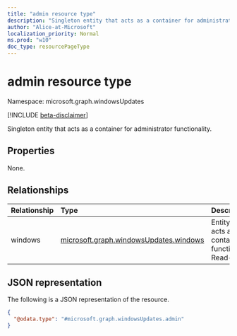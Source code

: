 ```yaml
---
title: "admin resource type"
description: "Singleton entity that acts as a container for administrator functionality."
author: "Alice-at-Microsoft"
localization_priority: Normal
ms.prod: "w10"
doc_type: resourcePageType
---
```


# admin resource type

Namespace: microsoft.graph.windowsUpdates

[!INCLUDE [beta-disclaimer](../../includes/beta-disclaimer.md)]

Singleton entity that acts as a container for administrator functionality.

## Properties
None.

## Relationships
|Relationship|Type|Description|
|:---|:---|:---|
|windows|[microsoft.graph.windowsUpdates.windows](../resources/windowsupdates-windows.md)|Entity that acts as a container for functionality. Read-only.|

## JSON representation
The following is a JSON representation of the resource.
<!-- {
  "blockType": "resource",
  "@odata.type": "microsoft.graph.windowsUpdates.admin",
  "openType": false
}
-->
``` json
{
  "@odata.type": "#microsoft.graph.windowsUpdates.admin"
}
```

